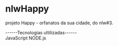 # nlwHappy
projeto Happy - orfanatos da sua cidade, do nlw#3.

------Tecnologias ultilizadas------<br>
JavaScript
NODE.js


